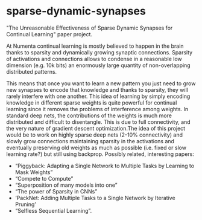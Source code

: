 # sparse-dynamic-synapses
"The Unreasonable Effectiveness of Sparse Dynamic Synapses for Continual Learning" paper project.

At Numenta continual learning is mostly believed to happen in the brain thanks to sparsity and dynamically growing synaptic connections. Sparsity of activations and connections allows to condense in a reasonable low dimension (e.g. 10k bits) an enormously large quantity of non-overlapping distributed patterns.

This means that once you want to learn a new pattern you just need to grow new synapses to encode that knowledge and thanks to sparsity, they will rarely interfere with one another. This idea of learning by simply encoding knowledge in different sparse weights is quite powerful for continual learning since it removes the problems of interference among weights. In standard deep nets, the contributions of the weights is much more distributed and difficult to disentangle. This is due to full connectivity, and the very nature of gradient descent optimization.The idea of this project would be to work on highly sparse deep nets (2-10% connectivity) and slowly grow connections maintaining sparsity in the activations and eventually preserving old weights as much as possible (i.e. fixed or slow learning rate?) but still using backprop. Possibly related, interesting papers: 

- “Piggyback: Adapting a Single Network to Multiple Tasks by Learning to Mask Weights”
- “Compete to Compute”
- “Superposition of many models into one”
- “The power of Sparsity in CNNs”
- ‘PackNet: Adding Multiple Tasks to a Single Network by Iterative Pruning’
- “Selfless Sequential Learning”.


